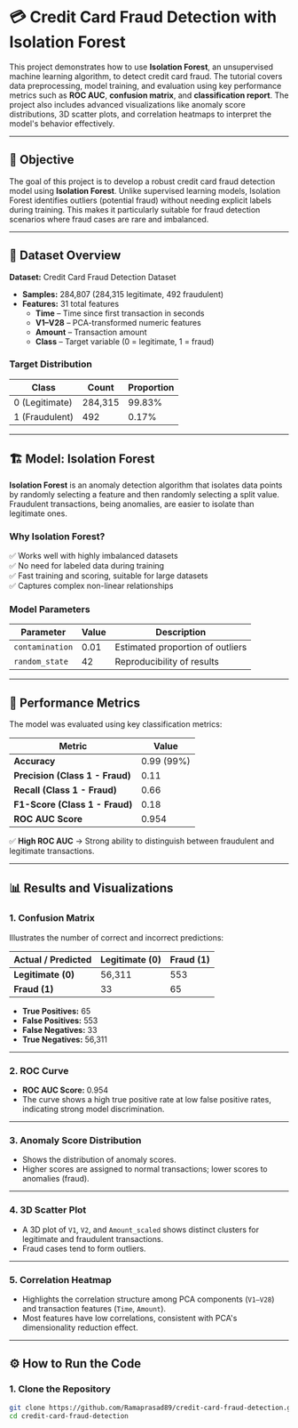 # 💳 Credit Card Fraud Detection with Isolation Forest

This project demonstrates how to use **Isolation Forest**, an unsupervised machine learning algorithm, to detect credit card fraud. The tutorial covers data preprocessing, model training, and evaluation using key performance metrics such as **ROC AUC**, **confusion matrix**, and **classification report**. The project also includes advanced visualizations like anomaly score distributions, 3D scatter plots, and correlation heatmaps to interpret the model's behavior effectively.

---

## 🎯 **Objective**
The goal of this project is to develop a robust credit card fraud detection model using **Isolation Forest**. Unlike supervised learning models, Isolation Forest identifies outliers (potential fraud) without needing explicit labels during training. This makes it particularly suitable for fraud detection scenarios where fraud cases are rare and imbalanced.

---

## 📂 **Dataset Overview**
**Dataset:** Credit Card Fraud Detection Dataset  
- **Samples:** 284,807 (284,315 legitimate, 492 fraudulent)  
- **Features:** 31 total features  
  - **Time** – Time since first transaction in seconds  
  - **V1–V28** – PCA-transformed numeric features  
  - **Amount** – Transaction amount  
  - **Class** – Target variable (0 = legitimate, 1 = fraud)  

### **Target Distribution**  
| Class | Count | Proportion |
|-------|-------|------------|
| 0 (Legitimate) | 284,315 | 99.83% |
| 1 (Fraudulent) | 492 | 0.17% |

---

## 🏗️ **Model: Isolation Forest**
**Isolation Forest** is an anomaly detection algorithm that isolates data points by randomly selecting a feature and then randomly selecting a split value. Fraudulent transactions, being anomalies, are easier to isolate than legitimate ones.

### **Why Isolation Forest?**
✅ Works well with highly imbalanced datasets  
✅ No need for labeled data during training  
✅ Fast training and scoring, suitable for large datasets  
✅ Captures complex non-linear relationships  

### **Model Parameters**
| Parameter | Value | Description |
|-----------|-------|-------------|
| `contamination` | 0.01 | Estimated proportion of outliers |
| `random_state` | 42 | Reproducibility of results |

---

## 🚀 **Performance Metrics**
The model was evaluated using key classification metrics:

| Metric | Value |
|--------|-------|
| **Accuracy** | 0.99 (99%) |
| **Precision (Class 1 - Fraud)** | 0.11 |
| **Recall (Class 1 - Fraud)** | 0.66 |
| **F1-Score (Class 1 - Fraud)** | 0.18 |
| **ROC AUC Score** | 0.954 |

✅ **High ROC AUC** → Strong ability to distinguish between fraudulent and legitimate transactions.  

---

## 📊 **Results and Visualizations**
### 1. **Confusion Matrix**
Illustrates the number of correct and incorrect predictions:

| Actual / Predicted | Legitimate (0) | Fraud (1) |
|--------------------|----------------|-----------|
| **Legitimate (0)** | 56,311 | 553 |
| **Fraud (1)** | 33 | 65 |

- **True Positives:** 65  
- **False Positives:** 553  
- **False Negatives:** 33  
- **True Negatives:** 56,311  

---

### 2. **ROC Curve**
- **ROC AUC Score:** 0.954  
- The curve shows a high true positive rate at low false positive rates, indicating strong model discrimination.  
---

### 3. **Anomaly Score Distribution**
- Shows the distribution of anomaly scores.  
- Higher scores are assigned to normal transactions; lower scores to anomalies (fraud).  
---

### 4. **3D Scatter Plot**
- A 3D plot of `V1`, `V2`, and `Amount_scaled` shows distinct clusters for legitimate and fraudulent transactions.  
- Fraud cases tend to form outliers.  
---

### 5. **Correlation Heatmap**
- Highlights the correlation structure among PCA components (`V1–V28`) and transaction features (`Time`, `Amount`).  
- Most features have low correlations, consistent with PCA's dimensionality reduction effect.  
---

## ⚙️ **How to Run the Code**
### 1. **Clone the Repository**
```bash
git clone https://github.com/Ramaprasad89/credit-card-fraud-detection.git
cd credit-card-fraud-detection
